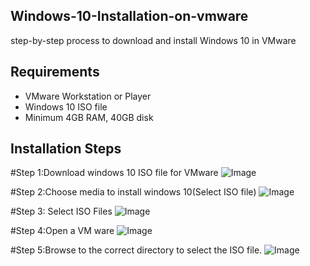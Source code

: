 ## Windows-10-Installation-on-vmware
step-by-step process to download and install Windows 10 in VMware
## Requirements

- VMware Workstation or Player
- Windows 10 ISO file
- Minimum 4GB RAM, 40GB disk

## Installation Steps

#Step 1:Download windows 10 ISO file for VMware
![Image](https://github.com/user-attachments/assets/ee00c79e-e065-4fc9-b85b-8f365a9c5344)

#Step 2:Choose media to install windows 10(Select ISO file)
![Image](https://github.com/user-attachments/assets/3cc07ff0-a4ee-44d4-90cf-f1a6cc234c22)

#Step 3: Select ISO Files
![Image](https://github.com/user-attachments/assets/89d5b043-6df7-4ce4-8770-e2ac5506ebdf)

#Step 4:Open a VM ware
![Image](https://github.com/user-attachments/assets/dc1cd7e1-201c-40bb-a6dc-c7c2beb2b1a9)

#Step 5:Browse to the correct directory to select the ISO file.
![Image](https://github.com/user-attachments/assets/dbf6de4a-a492-4696-ad91-c926a35e701c)

